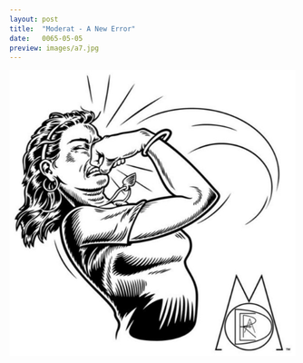 ```yaml
---
layout: post
title:  "Moderat - A New Error"
date:   0065-05-05
preview: images/a7.jpg
---
```


![Moderat - Moderat](/images/a7.jpg)
